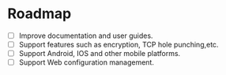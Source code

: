 # Roadmap

- [ ] Improve documentation and user guides.
- [ ] Support features such as encryption, TCP hole punching,etc.
- [ ] Support Android, IOS and other mobile platforms.
- [ ] Support Web configuration management.